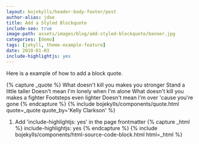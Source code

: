 ```yaml
---
layout: bojekylls/header-body-footer/post
author-alias: jdoe
title: Add a Styled Blockquote
include-seo: true
image-path: assets/images/blog/add-styled-blockquote/banner.jpg
categories: [demo]
tags: [jekyll, theme-example-feature]
date: 2018-01-03
include-highlightjs: yes
---
```


Here is a example of how to add a block quote.
<!--more-->

{% capture _quote %}
	What doesn't kill you makes you stronger
	Stand a little taller
	Doesn't mean I'm lonely when I'm alone
	What doesn't kill you makes a fighter
	Footsteps even lighter
	Doesn't mean I'm over 'cause you're gone
{% endcapture %}
{% include bojekylls/components/quote.html quote=_quote quote_by='Kelly Clarkson' %}


1) Add 'include-highlightjs: yes' in the page frontmatter
{% capture _html %}
	include-highlightjs: yes
{% endcapture %}
{% include bojekylls/components/html-source-code-block.html html=_html %}